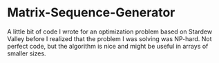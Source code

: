 # Matrix-Sequence-Generator
A little bit of code I wrote for an optimization problem based on Stardew Valley before I realized that the problem I was solving was NP-hard. Not perfect code, but the algorithm is nice and might be useful in arrays of smaller sizes.
